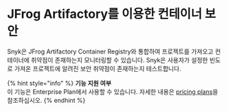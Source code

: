 # JFrog Artifactory를 이용한 컨테이너 보안

Snyk은 JFrog Artifactory Container Registry와 통합하여 프로젝트를 가져오고 컨테이너에 취약점이 존재하는지 모니터링할 수 있습니다. Snyk은 사용자가 설정한 빈도로 가져온 프로젝트에 알려진 보안 취약점이 존재하는지 테스트합니다.

{% hint style="info" %}
**기능 지원 여부**\
이 기능은 Enterprise Plan에서 사용할 수 있습니다. 자세한 내용은 [pricing plans](https://snyk.io/plans/)을 참조하십시오.
{% endhint %}
